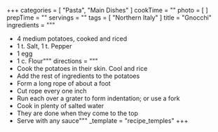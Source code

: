 +++
categories = [ "Pasta", "Main Dishes" ]
cookTime = ""
photo = [ ]
prepTime = ""
servings = ""
tags = [ "Northern Italy" ]
title = "Gnocchi"
ingredients = """
- 4 medium potatoes, cooked and riced
- 1 t. Salt, 1 t. Pepper
- 1 egg
- 1 c. Flour"""
directions = """
- Cook the potatoes in their skin. Cool and rice
- Add the rest of ingredients to the potatoes 
- Form a long rope of about a foot
- Cut rope every one inch
- Run each over a grater to form indentation; or use a fork
- Cook in plenty of salted water
- They are done when they come to the top
- Serve with any sauce"""
_template = "recipe_temples"
+++

